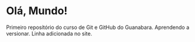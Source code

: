 # Olá, Mundo!
 Primeiro reposítório do curso de Git e GitHub do Guanabara.
 Aprendendo a versionar.
 Linha adicionada no site.
